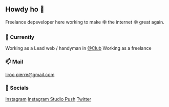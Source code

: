 ## Howdy ho 👋

Freelance depeveloper here working to make 🕸️ the internet 🕸️ great again.

### 🔭 Currently

Working as a Lead web / handyman in [@Club](https://instagram.com/clubfans_app)
Working as a freelance

### 📫 Mail

liroo.pierre@gmail.com

### 👀 Socials

[Instagram](https://www.instagram.com/liroopierre)
[Instagram Studio Push](https://www.instagram.com/studio.push)
[Twitter](https://x.com/LirooPierre)
